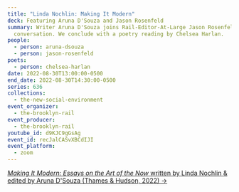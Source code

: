 ```yaml
---
title: "Linda Nochlin: Making It Modern"
deck: Featuring Aruna D'Souza and Jason Rosenfeld
summary: Writer Aruna D'Souza joins Rail-Editor-At-Large Jason Rosenfeld for a
  conversation. We conclude with a poetry reading by Chelsea Harlan.
people:
  - person: aruna-dsouza
  - person: jason-rosenfeld
poets:
  - person: chelsea-harlan
date: 2022-08-30T13:00:00-0500
end_date: 2022-08-30T14:30:00-0500
series: 636
collections:
  - the-new-social-environment
event_organizer:
  - the-brooklyn-rail
event_producer:
  - the-brooklyn-rail
youtube_id: d9KJC9gGsAg
event_id: recJalCASvXBCdIJI
event_platform:
  - zoom
---
```

[*Making It Modern: Essays on the Art of the Now* written by Linda Nochlin & edited by Aruna D'Souza (Thames & Hudson, 2022) →](https://www.thamesandhudsonusa.com/books/making-it-modern-essays-on-the-art-of-the-now-hardcover)